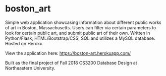 # boston_art

Simple web application showcasing information about different public works of art in Boston, Massachusetts. Users can filter via certain parameters to look for certain public art, and submit public art of their own.
Written in Python/Flask, HTML/Bootstrap/CSS, SQL and utilizes a MySQL database. Hosted on Heroku.

View the application here: https://boston-art.herokuapp.com/

Built as the final project of Fall 2018 CS3200 Database Design at Northeastern University.
